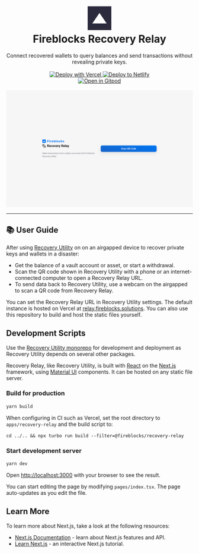 <h1 align="center">
  <img src="public/icons/192x192.png" width="64px" height="64px" />
  <br />
  Fireblocks Recovery Relay
</h1>

<p align="center">
  Connect recovered wallets to query balances and send transactions without revealing private keys.
  <br />
  <br />
  <a href="https://vercel.com/new/clone?repository-url=https%3A%2F%2Fgithub.com%2Ffireblocks%2Frecovery%2Ftree%2Fmain%2Fapps%2Frecovery-relay&build-command=cd%20..%2F..%20%26%26%20npx%20turbo%20run%20build%20--filter%3D%40fireblocks%2Frecovery-relay&project-name=recovery-relay&demo-title=Fireblocks%20Recovery%20Relay&demo-description=Connect%20recovered%20wallets%20to%20query%20balances%20and%20send%20transactions%20without%20revealing%20private%20keys.&demo-url=Connect%20recovered%20wallets%20to%20query%20balances%20and%20send%20transactions%20without%20revealing%20private%20keys.&demo-image=https%3A%2F%2Fgithub.com%2FBurry%2Frecovery%2Fblob%2Fmain%2Fdocs%2Fimg%2Frelay.png&root-directory=apps%2Frecovery-relay" target="_blank">
    <img src="https://vercel.com/button" alt="Deploy with Vercel" />
  </a>
  <a href="https://www.netlify.com/img/deploy/button.svg)](https://app.netlify.com/start/deploy?repository=https://github.com/fireblocks/recovery/tree/main/apps/recovery-relay" target="_blank">
    <img src="https://www.netlify.com/img/deploy/button.svg" alt="Deploy to Netlify" />
  </a>
  <br />
  <a href="https://gitpod.io/#https://github.com/fireblocks/recovery/tree/main/" target="_blank">
    <img src="https://gitpod.io/button/open-in-gitpod.svg" alt="Open in Gitpod" />
  </a>
  <br />
  <br />
  <a href="https://relay.fireblocks.solutions" target="_blank">
    <img src="../../docs/img/relay.png" alt="Screenshot" />
  </a>
</p>

---

## 📚 User Guide

After using [Recovery Utility](../recovery-utility/) on on an airgapped device to recover private keys and wallets in a disaster:

- Get the balance of a vault account or asset, or start a withdrawal.
- Scan the QR code shown in Recovery Utility with a phone or an internet-connected computer to open a Recovery Relay URL.
- To send data back to Recovery Utility, use a webcam on the airgapped to scan a QR code from Recovery Relay.

You can set the Recovery Relay URL in Recovery Utility settings. The default instance is hosted on Vercel at [relay.fireblocks.solutions](relay.fireblocks.solutions). You can also use this repository to build and host the static files yourself.

## Development Scripts

Use the [Recovery Utility monorepo](../../) for development and deployment as Recovery Utility depends on several other packages.

Recovery Relay, like Recovery Utility, is built with [React](https://reactjs.org/) on the [Next.js](https://nextjs.org/) framework, using [Material UI](https://mui.com/material-ui/getting-started/overview/) components. It can be hosted on any static file server.

### Build for production

```bash
yarn build
```

When configuring in CI such as Vercel, set the root directory to `apps/recovery-relay` and the build script to:

```
cd ../.. && npx turbo run build --filter=@fireblocks/recovery-relay
```

### Start development server

```bash
yarn dev
```

Open [http://localhost:3000](http://localhost:3000) with your browser to see the result.

You can start editing the page by modifying `pages/index.tsx`. The page auto-updates as you edit the file.

## Learn More

To learn more about Next.js, take a look at the following resources:

- [Next.js Documentation](https://nextjs.org/docs) - learn about Next.js features and API.
- [Learn Next.js](https://nextjs.org/learn) - an interactive Next.js tutorial.

